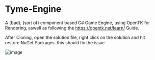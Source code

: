# Tyme-Engine
A (bad), (sort of) component based C# Game Engine, using OpenTK for Rendering, aswell as following the https://opentk.net/learn/ Guide.

After Cloning, open the solution file, right click on the solution and hit restore NuGet Packages. this should fix the issue

![image](https://user-images.githubusercontent.com/54477532/181806247-7e558509-ed99-4af0-b173-60ee496474ff.png)

